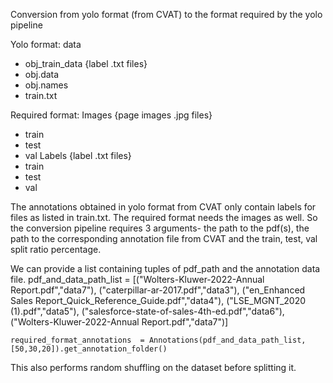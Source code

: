 Conversion from yolo format (from CVAT) to the format required by the yolo pipeline

Yolo format:
data
- obj_train_data
{label .txt files}
- obj.data
- obj.names
- train.txt


Required format:
Images
{page images .jpg files}
- train
- test
- val
Labels
{label .txt files}
- train
- test
- val


The annotations obtained in yolo format from CVAT only contain labels for files as listed in train.txt. The required format needs the images as well.
So the conversion pipeline requires 3 arguments- the path to the pdf(s), the path to the corresponding annotation file from CVAT and the train, test, val split ratio percentage.


We can provide a list containing tuples of pdf_path and the annotation data file.
pdf_and_data_path_list = [("Wolters-Kluwer-2022-Annual Report.pdf","data7"),
                              ("caterpillar-ar-2017.pdf","data3"),
                              ("en_Enhanced Sales Report_Quick_Reference_Guide.pdf","data4"),
                              ("LSE_MGNT_2020 (1).pdf","data5"),
                              ("salesforce-state-of-sales-4th-ed.pdf","data6"),
                              ("Wolters-Kluwer-2022-Annual Report.pdf","data7")]
    
    required_format_annotations  = Annotations(pdf_and_data_path_list,[50,30,20]).get_annotation_folder()

This also performs random shuffling on the dataset before splitting it. 
